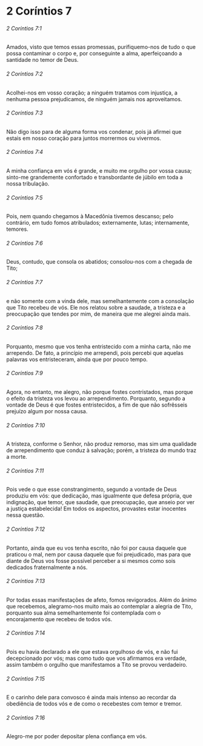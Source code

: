 # 2 Coríntios 7

###### 2 Coríntios 7:1

Amados, visto que temos essas promessas, purifiquemo-nos de tudo o que possa contaminar o corpo e, por conseguinte a alma, aperfeiçoando a santidade no temor de Deus.

###### 2 Coríntios 7:2

Acolhei-nos em vosso coração; a ninguém tratamos com injustiça, a nenhuma pessoa prejudicamos, de ninguém jamais nos aproveitamos.

###### 2 Coríntios 7:3

Não digo isso para de alguma forma vos condenar, pois já afirmei que estais em nosso coração para juntos morrermos ou vivermos.

###### 2 Coríntios 7:4

A minha confiança em vós é grande, e muito me orgulho por vossa causa; sinto-me grandemente confortado e transbordante de júbilo em toda a nossa tribulação.

###### 2 Coríntios 7:5

Pois, nem quando chegamos à Macedônia tivemos descanso; pelo contrário, em tudo fomos atribulados; externamente, lutas; internamente, temores.

###### 2 Coríntios 7:6

Deus, contudo, que consola os abatidos; consolou-nos com a chegada de Tito;

###### 2 Coríntios 7:7

e não somente com a vinda dele, mas semelhantemente com a consolação que Tito recebeu de vós. Ele nos relatou sobre a saudade, a tristeza e a preocupação que tendes por mim, de maneira que me alegrei ainda mais.

###### 2 Coríntios 7:8

Porquanto, mesmo que vos tenha entristecido com a minha carta, não me arrependo. De fato, a princípio me arrependi, pois percebi que aquelas palavras vos entristeceram, ainda que por pouco tempo.

###### 2 Coríntios 7:9

Agora, no entanto, me alegro, não porque fostes contristados, mas porque o efeito da tristeza vos levou ao arrependimento. Porquanto, segundo a vontade de Deus é que fostes entristecidos, a fim de que não sofrêsseis prejuízo algum por nossa causa.

###### 2 Coríntios 7:10

A tristeza, conforme o Senhor, não produz remorso, mas sim uma qualidade de arrependimento que conduz à salvação; porém, a tristeza do mundo traz a morte.

###### 2 Coríntios 7:11

Pois vede o que esse constrangimento, segundo a vontade de Deus produziu em vós: que dedicação, mas igualmente que defesa própria, que indignação, que temor, que saudade, que preocupação, que anseio por ver a justiça estabelecida! Em todos os aspectos, provastes estar inocentes nessa questão.

###### 2 Coríntios 7:12

Portanto, ainda que eu vos tenha escrito, não foi por causa daquele que praticou o mal, nem por causa daquele que foi prejudicado, mas para que diante de Deus vos fosse possível perceber a si mesmos como sois dedicados fraternalmente a nós.

###### 2 Coríntios 7:13

Por todas essas manifestações de afeto, fomos revigorados. Além do ânimo que recebemos, alegramo-nos muito mais ao contemplar a alegria de Tito, porquanto sua alma semelhantemente foi contemplada com o encorajamento que recebeu de todos vós.

###### 2 Coríntios 7:14

Pois eu havia declarado a ele que estava orgulhoso de vós, e não fui decepcionado por vós; mas como tudo que vos afirmamos era verdade, assim também o orgulho que manifestamos a Tito se provou verdadeiro.

###### 2 Coríntios 7:15

E o carinho dele para convosco é ainda mais intenso ao recordar da obediência de todos vós e de como o recebestes com temor e tremor.

###### 2 Coríntios 7:16

Alegro-me por poder depositar plena confiança em vós.

